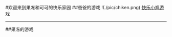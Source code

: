 #欢迎来到果冻和可可的快乐家园
##爸爸的游戏
!(./pic/chiken.png)
[快乐小鸡游戏](https://rackywei.github.io/scratchrelease/happychicken%20V1.5.html)
****
##果冻的游戏
